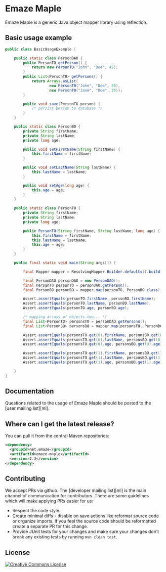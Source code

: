 Emaze Maple
===================

Emaze Maple is a generic Java object mapper library using reflection.

Basic usage example
-------------------

```java
public class BasicUsageExample {

    public static class PersonDAO {
        public PersonTO getPerson() {
            return new PersonTO("John", "Doe", 45);
        }
        public List<PersonTO> getPersons() {
            return Arrays.asList(
                    new PersonTO("John", "Doe", 45),
                    new PersonTO("Jane", "Doe", 35));
        }

        public void save(PersonTO person) {
            /* persist person to database */
        }
    }

    public static class PersonBO {
        private String firstName;
        private String lastName;
        private long age;

        public void setFirstName(String firstName) {
            this.firstName = firstName;
        }

        public void setLastName(String lastName) {
            this.lastName = lastName;
        }

        public void setAge(long age) {
            this.age = age;
        }
    }

    public static class PersonTO {
        private String firstName;
        private String lastName;
        private long age;

        public PersonTO(String firstName, String lastName, long age) {
            this.firstName = firstName;
            this.lastName = lastName;
            this.age = age;
        }
    }

    public final static void main(String args[]) {

        final Mapper mapper = ResolvingMapper.Builder.defaults().build();

        final PersonDAO personDAO = new PersonDAO();
        final PersonTO personTO = personDAO.getPerson();
        final PersonBO personBO = mapper.map(personTO, PersonBO.class);

        Assert.assertEquals(personTO.firstName, personBO.firstName);
        Assert.assertEquals(personTO.lastName, personBO.lastName);
        Assert.assertEquals(personTO.age, personBO.age);

        /* mapping arrays of objects too... */
        final List<PersonTO> personsTO = personDAO.getPersons();
        final List<PersonBO> personsBO = mapper.map(personsTO, PersonBO.class);

        Assert.assertEquals(personsTO.get(0).firstName, personsBO.get(0).firstName);
        Assert.assertEquals(personsTO.get(0).lastName, personsBO.get(0).lastName);
        Assert.assertEquals(personsTO.get(0).age, personsBO.get(0).age);

        Assert.assertEquals(personsTO.get(1).firstName, personsBO.get(1).firstName);
        Assert.assertEquals(personsTO.get(1).lastName, personsBO.get(1).lastName);
        Assert.assertEquals(personsTO.get(1).age, personsBO.get(1).age);

    }
}
```


Documentation
--------------------------

Questions related to the usage of Emaze Maple should be posted to the [user mailing list][ml].

Where can I get the latest release?
-----------------------------------

You can pull it from the central Maven repositories:

```xml
<dependency>
  <groupId>net.emaze</groupId>
  <artifactId>emaze-maple</artifactId>
  <version>2.3</version>
</dependency>
```

Contributing
------------

We accept PRs via github. The [developer mailing list][ml] is the main channel of communication for contributors.
There are some guidelines which will make applying PRs easier for us:
+ Respect the code style.
+ Create minimal diffs - disable on save actions like reformat source code or organize imports. If you feel the source code should be reformatted create a separate PR for this change.
+ Provide JUnit tests for your changes and make sure your changes don't break any existing tests by running ```mvn clean test```.


License
-------
<a rel="license" href="http://creativecommons.org/licenses/by-sa/4.0/"><img alt="Creative Commons License" style="border-width:0" src="https://i.creativecommons.org/l/by-sa/4.0/88x31.png" />
<!-- </a><br />This work is licensed under a <a rel="license" href="http://creativecommons.org/licenses/by-sa/4.0/">Creative Commons Attribution-ShareAlike 4.0 International License</a>. -->

